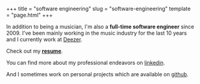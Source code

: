 +++
title = "software engineering"
slug = "software-engineering"
template = "page.html"
+++
<section>

In addition to being a musician, I'm also a **full-time software engineer** since 2009. I've been mainly working in the music industry for the last 10 years and I currently work at [Deezer](https://www.deezer.com).

Check out my **[resume](/resume)**.

You can find more about my professional endeavors on [linkedin](https://www.linkedin.com/in/xaviergodart/).

And I sometimes work on personal projects which are available on [github](https://github.com/xaviergodart).

</section>